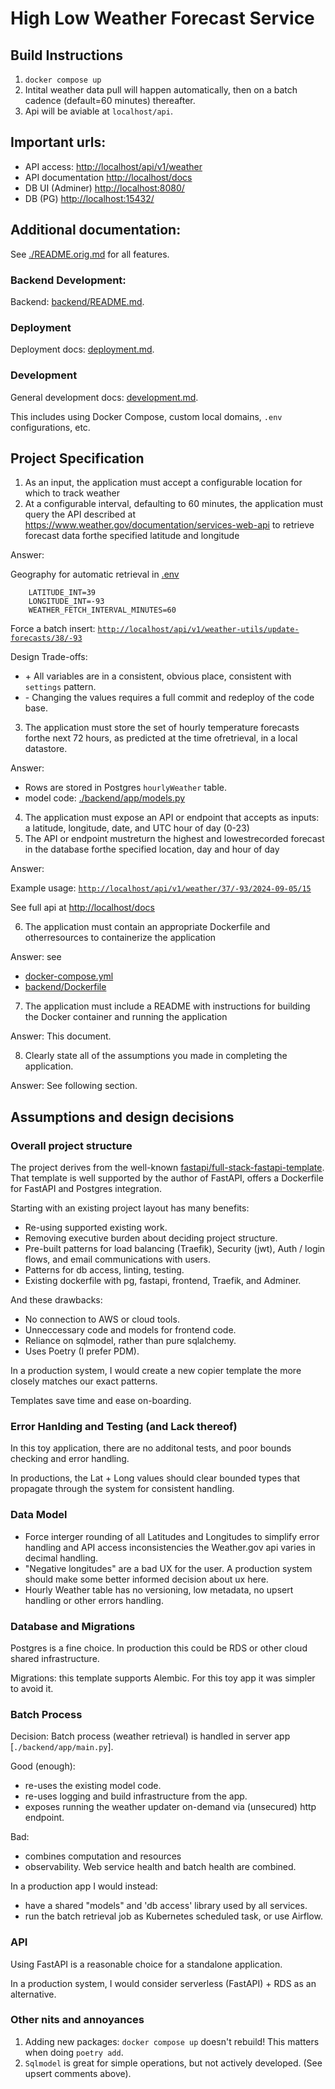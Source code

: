 # High Low Weather Forecast Service

## Build Instructions

1. `docker compose up`
2. Intital weather data pull will happen automatically, then on a batch cadence (default=60 minutes) thereafter. 
3. Api will be aviable at `localhost/api`.  

## Important urls:

- API access: [http://localhost/api/v1/weather](http://localhost/api/v1/weather)
- API documentation
[http://localhost/docs](http://localhost/docs)
- DB UI (Adminer) [http://localhost:8080/](http://localhost:8080/)
- DB (PG) [http://localhost:15432/](http://localhost:15432/)

## Additional documentation:

See [./README.orig.md](./README.orig.md) for all features.

### Backend Development: 

Backend: [backend/README.md](./backend/README.md).
###  Deployment 

Deployment docs: [deployment.md](./deployment.md).

### Development

General development docs: [development.md](./development.md).

This includes using Docker Compose, custom local domains, `.env` configurations, etc.


## Project Specification

1. As an input, the application must accept a configurable location for which to track weather
2. At a configurable interval, defaulting to 60 minutes, the application must query the API described
at https://www.weather.gov/documentation/services-web-api to retrieve forecast data forthe
specified latitude and longitude

Answer: 

Geography for automatic retrieval  in  [.env](.env)
```
    LATITUDE_INT=39
    LONGITUDE_INT=-93
    WEATHER_FETCH_INTERVAL_MINUTES=60 
```

Force a batch insert:
[`http://localhost/api/v1/weather-utils/update-forecasts/38/-93`](http://localhost/api/v1/weather-utils/update-forecasts/38/-93)

Design Trade-offs:  
* \+ All variables are in a consistent, obvious place, consistent with `settings` pattern.
* \- Changing the values requires a full commit and redeploy of the code base.


3. The application must store the set of hourly temperature forecasts forthe next 72 hours, as
predicted at the time ofretrieval, in a local datastore.

Answer:  

* Rows are stored in Postgres `hourlyWeather` table. 
* model code: [./backend/app/models.py](./backend/app/models.py)


4. The application must expose an API or endpoint that accepts as inputs: a latitude, longitude, date,
and UTC hour of day (0-23)
5. The API or endpoint mustreturn the highest and lowestrecorded forecast in the database forthe
specified location, day and hour of day

Answer:

Example usage:  [`http://localhost/api/v1/weather/37/-93/2024-09-05/15`](http://localhost/api/v1/weather/37/-93/2024-09-05/15)

See full api at [http://localhost/docs](http://localhost/docs)


6. The application must contain an appropriate Dockerfile and otherresources to containerize the
application

Answer:  see 
* [docker-compose.yml](./docker-compose.yml)
* [backend/Dockerfile](./backend/Dockerfile)

7. The application must include a README with instructions for building the Docker container and
running the application

Answer:  This document.

8. Clearly state all of the assumptions you made in completing the application.

Answer:  See following section.

## Assumptions and design decisions

### Overall project structure

The project derives from the well-known  [fastapi/full-stack-fastapi-template](https://github.com/fastapi/full-stack-fastapi-template).  That template is well supported by the author of FastAPI, offers a Dockerfile for FastAPI and Postgres integration.

Starting with an existing project layout has many benefits:
* Re-using supported existing work.
* Removing executive burden about deciding project structure.
* Pre-built patterns for load balancing (Traefik), Security (jwt), Auth / login flows, and email communications with users.
* Patterns for db access, linting, testing.
* Existing dockerfile with pg, fastapi, frontend, Traefik, and Adminer.
 
And these drawbacks:
* No connection to AWS or cloud tools.
* Unneccessary code and models for frontend code.
* Reliance on sqlmodel, rather than pure sqlalchemy.   
* Uses Poetry (I prefer PDM).  

In a production system, I would create a new copier template the more closely matches our exact patterns.  

Templates save time and ease on-boarding.

### Error Hanlding and Testing (and Lack thereof)

In this toy application, there are no additonal tests, and poor bounds checking and error handling.  

In productions, the Lat + Long values should clear bounded types that propagate through the system for consistent handling.

### Data Model

*  Force interger rounding of all Latitudes and Longitudes to simplify error handling and API access inconsistencies the Weather.gov api varies in decimal handling.  
* "Negative longitudes" are a bad UX for the user.  A production system should make some better informed decision about ux here.
* Hourly Weather table has no versioning, low metadata, no upsert handling or other errors handling.

### Database and Migrations

Postgres is a fine choice.  In production this could be RDS or other cloud shared infrastructure.

Migrations: this template supports Alembic.  For this toy app it was simpler to avoid it.


### Batch Process

Decision:  Batch process (weather retrieval) is handled in server app [`./backend/app/main.py`]. 

Good (enough):
- re-uses the existing model code.
- re-uses logging and build infrastructure from the app.
- exposes running the weather updater on-demand via (unsecured) http endpoint.

Bad: 
- combines computation and resources 
- observability.  Web service health and batch health are combined.

In a production app I would instead:
- have a shared "models" and 'db access' library used by all services.
- run the batch retrieval job as Kubernetes scheduled task, or use Airflow.

### API

Using FastAPI is a reasonable choice for a standalone application. 

In a production system, I would consider serverless (FastAPI) + RDS as an alternative.

### Other nits and annoyances

1.  Adding new packages:  `docker compose up` doesn't rebuild!  This matters when doing `poetry add`.  
2.  `Sqlmodel` is great for simple operations, but not actively developed.  (See upsert comments above).
